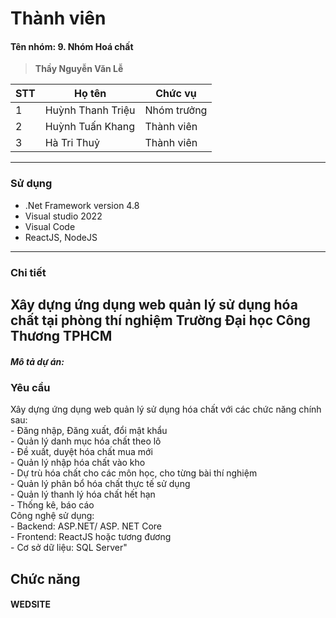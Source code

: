 # Thành viên
<h4>Tên nhóm: 9. Nhóm Hoá chất  </h4>

>**Thầy  Nguyễn Văn Lễ**

| STT | Họ tên | Chức vụ  |
|-----|---------------------|----------------|
|  1  |  Huỳnh Thanh Triệu  |   Nhóm trưởng  |
|  2  |  Huỳnh Tuấn Khang  |   Thành viên  |
|  3  |  Hà Tri Thuỷ  |   Thành viên  |
-----------------------------------------------
### Sử dụng 
 - .Net Framework version 4.8
 - Visual studio 2022
 - Visual Code
 - ReactJS, NodeJS
-----------------------------------------------
 ### Chi tiết

 ## Xây dựng ứng dụng web quản lý sử dụng hóa chất tại phòng thí nghiệm Trường Đại học Công Thương TPHCM

 <h5>Mô tả dự án: </h5>
 <p></p>

 ### Yêu cầu 
 <p>Xây dựng ứng dụng web quản lý sử dụng hóa chất với các chức năng chính sau: <br>
 - Đăng nhập, Đăng xuất, đổi mật khẩu <br>
 - Quản lý danh mục hóa chất theo lô <br>
 - Đề xuất, duyệt hóa chất mua mới <br>
 - Quản lý nhập hóa chất vào kho <br>
 - Dự trù hóa chất cho các môn học, cho từng bài thí nghiệm <br>
 - Quản lý phân bổ hóa chất thực tế sử dụng <br>
 - Quản lý thanh lý hóa chất hết hạn <br>
 - Thống kê, báo cáo <br>
 Công nghệ sử dụng: <br>
 - Backend: ASP.NET/ ASP. NET Core <br>
 - Frontend: ReactJS hoặc tương đương <br>
 - Cơ sở dữ liệu: SQL Server" <br>
 </p>
 
 ## Chức năng
#### WEDSITE
